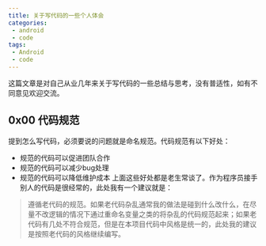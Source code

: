 ```yaml
---
title: 关于写代码的一些个人体会
categories:
 - android
 - code
tags:
 - Android
 - code
---
```


这篇文章是对自己从业几年来关于写代码的一些总结与思考，没有普适性，如有不同意见欢迎交流。

## 0x00 代码规范
提到怎么写代码，必须要说的问题就是命名规范。代码规范有以下好处：
* 规范的代码可以促进团队合作 
* 规范的代码可以减少bug处理
* 规范的代码可以降低维护成本
上面这些好处都是老生常谈了。作为程序员接手别人的代码是很经常的，此处我有一个建议就是：

> 遵循老代码的规范。如果老代码杂乱通常我的做法是碰到什么改什么，在尽量不改逻辑的情况下通过重命名变量之类的将杂乱的代码规范起来；如果老代码有几处不符合规范，但是在本项目代码中风格是统一的，此处我的建议是按照老代码的风格继续编写。

